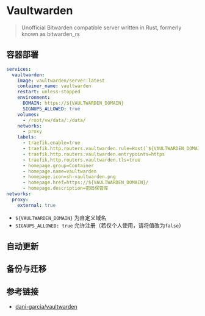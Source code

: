 # Vaultwarden

> Unofficial Bitwarden compatible server written in Rust, formerly known as bitwarden_rs

## 容器部署

```yml
services:
  vaultwarden:
    image: vaultwarden/server:latest
    container_name: vaultwarden
    restart: unless-stopped
    environment:
      DOMAIN: https://${VAULTWARDEN_DOMAIN}
      SIGNUPS_ALLOWED: true
    volumes:
      - /root/vw/data/:/data/
    networks:
      - proxy
    labels:
      - traefik.enable=true
      - traefik.http.routers.vaultwarden.rule=Host(`${VAULTWARDEN_DOMAIN}`)
      - traefik.http.routers.vaultwarden.entrypoints=https
      - traefik.http.routers.vaultwarden.tls=true
      - homepage.group=Container
      - homepage.name=vaultwarden
      - homepage.icon=sh-vaultwarden.png
      - homepage.href=https://${VAULTWARDEN_DOMAIN}/
      - homepage.description=密码保管库
networks:
  proxy:
    external: true
```

- `${VAULTWARDEN_DOMAIN}` 为自定义域名
- `SIGNUPS_ALLOWED: true` 允许注册（若仅个人使用，请将值改为`false`）

## 自动更新

## 备份与迁移

## 参考链接

- [dani-garcia/vaultwarden](https://github.com/dani-garcia/vaultwarden)
